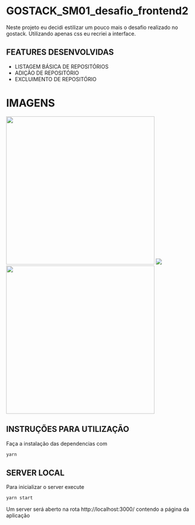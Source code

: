 # GOSTACK_SM01_desafio_frontend2

Neste projeto eu decidi estilizar um pouco mais o desafio realizado no gostack. Utilizando apenas css eu recriei a interface. 

## FEATURES DESENVOLVIDAS

- LISTAGEM BÁSICA DE REPOSITÓRIOS
- ADIÇÃO DE REPOSITÓRIO
- EXCLUIMENTO DE REPOSITÓRIO

# IMAGENS
<img src="https://i.imgur.com/IyxVPXeg.png" width="400">
<img src="https://i.imgur.com/Hq7jGS1.png">
<img src="https://i.imgur.com/oDDknxz.png" width="400">

## INSTRUÇÕES PARA UTILIZAÇÃO

Faça a instalação das dependencias com

```sh
yarn
```

## SERVER LOCAL

Para inicializar o server execute

```sh
yarn start
```

Um server será aberto na rota http://localhost:3000/ contendo a página da aplicação
